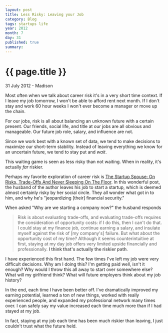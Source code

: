 ```yaml
---
layout: post
title: Less Risky: Leaving your Job
category: Blog
tags: startups life
year: 2012
month: 7
day: 31
published: true
summary: 
---
```


# {{ page.title }} #

<p class="meta">31 July 2012 - Madison</p>

Most often when we talk about career risk it's in a very short time context. If I leave my job tomorrow, I won't be able to afford rent next month. If I don't stay and work 60 hour weeks I won't ever become a manager or move up the chain.

For our jobs, risk is all about balancing an unknown future with a certain present. Our friends, social life, and title at our jobs are all obvious and manageable. Our future job role, salary, and influence are not.

Since we work best with a known set of data, we tend to make decisions to maximize our short-term stability. Instead of leaving everything we know for an uncertain future, we tend to stay put and *wait*.

This waiting game is seen as less risky than not waiting. When in reality, it's actually *far* riskier.

Perhaps my favorite exploration of career risk is [The Startup Spouse: On Risks, Trade-Offs And Never Sleeping On The Floor](http://onstartups.com/tabid/3339/bid/86543/The-Startup-Spouse-On-Risks-Trade-Offs-And-Never-Sleeping-On-The-Floor.aspx). In this wonderful post, the husband of the author leaves his job to start a startup, which is deemed almost certainly risky by her social circle. They all wonder what got in to him, and why he's "jeopardizing [their] financial security."

When asked "Why are we starting a company now?" the husband responds

> Risk is about evaluating trade-offs, and evaluating trade-offs requires the consideration of opportunity costs: if I do this, then I can't do that. I could stay at my finance job, continue earning a salary, and insulate myself against the risk of [my company's] failure. But what about the opportunity cost of my time?
> Although it seems counterintuitive at first, staying at my day job offers very limited upside financially and professionally. __I think that's actually the riskier path__.

I have experienced this first hand. The few times I've left my job were very difficult decisions. Why am I doing this? I'm getting paid well, isn't it enough? Why would I throw this all away to start over somewhere else? What will my girlfriend think? What will future employers think about my job history?

In the end, each time I have been better off. I've dramatically improved my earning potential, learned a ton of new things, worked with really experienced people, and expanded my professional network many times over. I can safely say my value increased each time much more than if I had stayed at my job.

In fact, staying at my job each time has been much riskier than leaving, I just couldn't trust what the future held.
